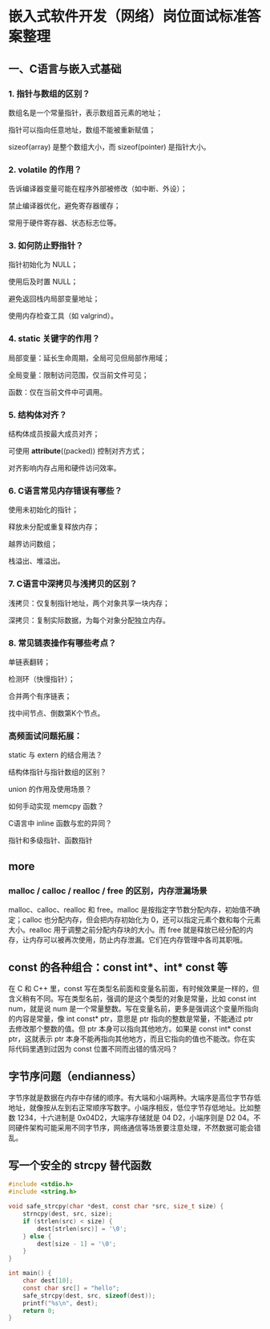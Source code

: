 # 嵌入式软件开发（网络）岗位面试标准答案整理

## 一、C语言与嵌入式基础

### 1. 指针与数组的区别？

数组名是一个常量指针，表示数组首元素的地址；

指针可以指向任意地址，数组不能被重新赋值；

sizeof(array) 是整个数组大小，而 sizeof(pointer) 是指针大小。

### 2. volatile 的作用？

告诉编译器变量可能在程序外部被修改（如中断、外设）；

禁止编译器优化，避免寄存器缓存；

常用于硬件寄存器、状态标志位等。

### 3. 如何防止野指针？

指针初始化为 NULL；

使用后及时置 NULL；

避免返回栈内局部变量地址；

使用内存检查工具（如 valgrind）。

### 4. static 关键字的作用？

局部变量：延长生命周期，全局可见但局部作用域；

全局变量：限制访问范围，仅当前文件可见；

函数：仅在当前文件中可调用。

### 5. 结构体对齐？

结构体成员按最大成员对齐；

可使用 __attribute__((packed)) 控制对齐方式；

对齐影响内存占用和硬件访问效率。

### 6. C语言常见内存错误有哪些？

使用未初始化的指针；

释放未分配或重复释放内存；

越界访问数组；

栈溢出、堆溢出。

### 7. C语言中深拷贝与浅拷贝的区别？

浅拷贝：仅复制指针地址，两个对象共享一块内存；

深拷贝：复制实际数据，为每个对象分配独立内存。

### 8. 常见链表操作有哪些考点？

单链表翻转；

检测环（快慢指针）；

合并两个有序链表；

找中间节点、倒数第K个节点。

### 高频面试问题拓展：

static 与 extern 的结合用法？

结构体指针与指针数组的区别？

union 的作用及使用场景？

如何手动实现 memcpy 函数？

C语言中 inline 函数与宏的异同？

指针和多级指针、函数指针

## more
### malloc / calloc / realloc / free 的区别，内存泄漏场景

malloc、calloc、realloc 和 free。malloc 是按指定字节数分配内存，初始值不确定；calloc 也分配内存，但会把内存初始化为 0，还可以指定元素个数和每个元素大小。realloc 用于调整之前分配内存块的大小。而 free 就是释放已经分配的内存，让内存可以被再次使用，防止内存泄漏。它们在内存管理中各司其职哦。

## const 的各种组合：const int*、int* const 等

在 C 和 C++ 里，const 写在类型名前面和变量名前面，有时候效果是一样的，但含义稍有不同。写在类型名前，强调的是这个类型的对象是常量，比如 const int num，就是说 num 是一个常量整数。写在变量名前，更多是强调这个变量所指向的内容是常量，像 int const* ptr，意思是 ptr 指向的整数是常量，不能通过 ptr 去修改那个整数的值。但 ptr 本身可以指向其他地方。如果是 const int* const ptr，这就表示 ptr 本身不能再指向其他地方，而且它指向的值也不能改。你在实际代码里遇到过因为 const 位置不同而出错的情况吗？

## 字节序问题（endianness）

字节序就是数据在内存中存储的顺序。有大端和小端两种。大端序是高位字节存低地址，就像按从左到右正常顺序写数字。小端序相反，低位字节存低地址。比如整数 1234，十六进制是 0x04D2，大端序存储就是 04 D2，小端序则是 D2 04。不同硬件架构可能采用不同字节序，网络通信等场景要注意处理，不然数据可能会错乱。

## 写一个安全的 strcpy 替代函数

```c
#include <stdio.h>
#include <string.h>

void safe_strcpy(char *dest, const char *src, size_t size) {
    strncpy(dest, src, size);
    if (strlen(src) < size) {
        dest[strlen(src)] = '\0';
    } else {
        dest[size - 1] = '\0';
    }
}

int main() {
    char dest[10];
    const char src[] = "hello";
    safe_strcpy(dest, src, sizeof(dest));
    printf("%s\n", dest);
    return 0;
}
```